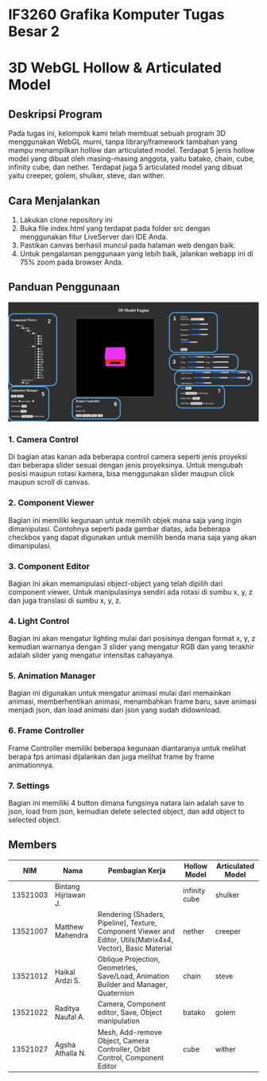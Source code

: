 # IF3260 Grafika Komputer Tugas Besar 2
# 3D WebGL Hollow & Articulated Model
## Deskripsi Program
Pada tugas ini, kelompok kami telah membuat sebuah program 3D menggunakan WebGL murni, tanpa library/framework tambahan yang mampu menampilkan hollow dan articulated model. Terdapat 5 jenis hollow model yang dibuat oleh masing-masing anggota, yaitu batako, chain, cube, infinity cube, dan nether. Terdapat juga 5 articulated model yang dibuat yaitu creeper, golem, shulker, steve, dan wither.

## Cara Menjalankan
1. Lakukan clone repository ini
2. Buka file index.html yang terdapat pada folder src dengan menggunakan fitur LiveServer dari IDE Anda.
3. Pastikan canvas berhasil muncul pada halaman web dengan baik.
4. Untuk pengalaman penggunaan yang lebih baik, jalankan webapp ini di 75% zoom pada browser Anda.

## Panduan Penggunaan
![main screen](img/screen.png)
### 1. Camera Control
Di bagian atas kanan ada beberapa control camera seperti jenis proyeksi dan beberapa slider sesuai dengan jenis proyeksinya. Untuk mengubah posisi maupun rotasi kamera, bisa menggunakan slider maupun click maupun scroll di canvas.

### 2. Component Viewer
Bagian ini memiliki kegunaan untuk memilih objek mana saja yang ingin dimanipulasi. Contohnya seperti pada gambar diatas, ada beberapa checkbox yang dapat digunakan untuk memilih benda mana saja yang akan dimanipulasi.

### 3. Component Editor
Bagian ini akan memanipulasi object-object yang telah dipilih dari component viewer. Untuk manipulasinya sendiri ada rotasi di sumbu x, y, z dan juga translasi di sumbu x, y, z.

### 4. Light Control
Bagian ini akan mengatur lighting mulai dari posisinya dengan format x, y, z kemudian warnanya dengan 3 slider yang mengatur RGB dan yang terakhir adalah slider yang mengatur intensitas cahayanya.

### 5. Animation Manager
Bagian ini digunakan untuk mengatur animasi mulai dari memainkan animasi, memberhentikan animasi, menambahkan frame baru, save animasi menjadi json, dan load animasi dari json yang sudah didownload.

### 6. Frame Controller
Frame Controller memiliki beberapa kegunaan diantaranya untuk melihat berapa fps animasi dijalankan dan juga melihat frame by frame animationnya.

### 7. Settings
Bagian ini memiliki 4 button dimana fungsinya natara lain adalah save to json, load from json, kemudian delete selected object, dan add object to selected object.

## Members
| NIM | Nama |Pembagian Kerja |Hollow Model | Articulated Model|
| --- | -----| ---|----- | -----
| 13521003 |Bintang Hijriawan J.| |infinity cube| shulker
| 13521007 |Matthew Mahendra| Rendering (Shaders, Pipeline), Texture, Component Viewer and Editor, Utils(Matrix4x4, Vector), Basic Material |nether | creeper
| 13521012 |Haikal Ardzi S.|Oblique Projection, Geometries, Save/Load, Animation Builder and Manager, Quaternion|chain |steve
| 13521022 |Raditya Naufal A.| Camera, Component editor, Save, Object manipulation|batako | golem
| 13521027 |Agsha Athalla N.| Mesh, Add-remove Object, Camera Controller, Orbit Control, Component Editor |cube| wither
